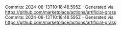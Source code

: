 Commits: 2024-08-13T10:18:48.595Z - Generated via https://github.com/marketplace/actions/artificial-grass
<br>
Commits: 2024-08-13T10:18:48.595Z - Generated via https://github.com/marketplace/actions/artificial-grass
<br>
